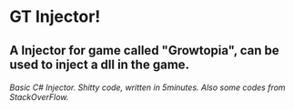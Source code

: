 # GT Injector!
## A Injector for game called "Growtopia", can be used to inject a dll in the game.

###### Basic C# Injector. Shitty code, written in 5minutes. Also some codes from StackOverFlow.
